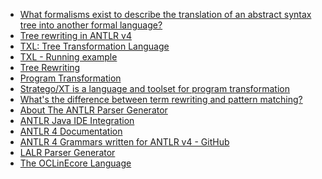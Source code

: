 * [What formalisms exist to describe the translation of an abstract syntax tree into another formal language?](http://cstheory.stackexchange.com/questions/6706/what-formalisms-exist-to-describe-the-translation-of-an-abstract-syntax-tree-int
)
* [Tree rewriting in ANTLR v4](https://theantlrguy.atlassian.net/wiki/display/~admin/2012/12/08/Tree+rewriting+in+ANTLR+v4)
* [TXL: Tree Transformation Language](http://www.program-transformation.org/Transform/TXL)
* [TXL - Running example](http://www.txl.ca/tour/tour16.html)
* [Tree Rewriting](http://www.program-transformation.org/Transform/TreeRewriting)
* [Program Transformation](http://www.program-transformation.org/Transform/ProgramTransformation)
* [Stratego/XT is a language and toolset for program transformation](http://strategoxt.org/)
* [What's the difference between term rewriting and pattern matching?](http://cstheory.stackexchange.com/questions/6256/whats-the-difference-between-term-rewriting-and-pattern-matching)
* [About The ANTLR Parser Generator](http://www.antlr.org/about.html)
* [ANTLR Java IDE Integration](https://theantlrguy.atlassian.net/wiki/display/ANTLR4/Java+IDE+Integration)
* [ANTLR 4 Documentation](https://theantlrguy.atlassian.net/wiki/display/ANTLR4/ANTLR+4+Documentation)
* [ANTLR 4 Grammars written for ANTLR v4 - GitHub](https://github.com/antlr/grammars-v4)
* [LALR Parser Generator](http://lpg.sourceforge.net/)
* [The OCLinEcore Language](http://help.eclipse.org/indigo/index.jsp?topic=%2Forg.eclipse.ocl.doc%2Fhelp%2FGettingStarted.html)
